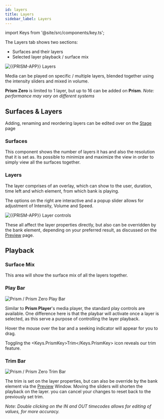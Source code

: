 ```yaml
---
id: layers
title: Layers
sidebar_label: Layers
---
```


import Keys from '@site/src/components/key.ts';

The Layers tab shows two sections:

- Surfaces and their layers 
- Selected layer playback / surface mix

![{{PRISM-APP}} Layers](/prismdocs/images/{{PRISM-APP-LOWER}}-layers.png)

Media can be played on specific / multiple layers, blended together using the intensity sliders and mixed in volume. 

**Prism Zero** is limited to 1 layer, but up to 16 can be added on **Prism**. *Note: performance may vary on different systems*

## Surfaces & Layers

Adding, renaming and reordering layers can be edited over on the [Stage](../stage/surfaces) page

### Surfaces

This component shows the number of layers it has and also the resolution that it is set as. Its possible to minimize and maximize the view in order to simply view all the surfaces together. 

### Layers

The layer comprises of an overlay, which can show to the user, duration, time left and which element, from which bank is playing.

The options on the right are interactive and a popup slider allows for adjustment of Intensity, Volume and Speed.

![{{PRISM-APP}} Layer controls](/prismdocs/images/prism-zero-layer-controls.png)

These all affect the layer properties directly, but also can be overridden by the bank element, depending on your preferred result, as discussed on the [Preview](../preview) page.

## Playback

### Surface Mix

This area will show the surface mix of all the layers together. 

### Play Bar

![Prism / Prism Zero Play Bar](/prismdocs/images/zero-prism-playbar.png)

Similar to **Prism Player**'s media player, the standard play controls are available. One difference here is that the playbar will activate once a layer is selected, as this serve a purpose of controlling the layer playback.

Hover the mouse over the bar and a seeking indicator will appear for you to drag.

Toggling the <Keys.PrismKey>Trim</Keys.PrismKey> icon reveals our trim feature.

### Trim Bar

![Prism / Prism Zero Trim Bar](/prismdocs/images/zero-prism-trimbar.png)

The trim is set on the layer properties, but can also be override by the bank element via the [Preview](../preview) Window. Moving the sliders will shorten the playback on the layer. you can cancel your changes to reset back to the previously set trim. 

*Note: Double clicking on the IN and OUT timecodes allows for editing of values, for more accuracy.*